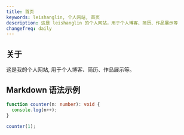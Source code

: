 ```yaml
---
title: 首页
keywords: leishanglin, 个人网站, 首页
description: 这是 leishanglin 的个人网站，用于个人博客、简历、作品展示等
changefreq: daily
---
```


## 关于

这是我的个人网站, 用于个人博客、简历、作品展示等。

## Markdown 语法示例

```ts
function counter(n: number): void {
  console.log(n++);
}

counter(1);
```
